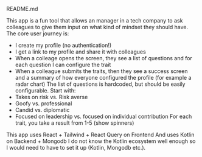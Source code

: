 README.md

This app is a fun tool that allows an manager in a tech company to ask colleagues to give them input on what kind of mindset they should have.
The core user journey is:
- I create my profile (no authentication!)
- I get a link to my profile and share it with colleagues
- When a colleage opens the screen, they see a list of questions and for each question I can configure the trait
- When a colleague submits the traits, then they see a success screen and a summary of how everyone configured the profile (for example a radar chart)
The list of questions is hardcoded, but should be easily configurable.
Start with:
- Takes on risk vs. Risk averse
- Goofy vs. professional
- Candid vs. diplomatic
- Focused on leadership vs. focused on individual contribution
For each trait, you take a result from 1-5 (show spinners)


This app uses React + Tailwind + React Query on Frontend
And uses Kotlin on Backend + Mongodb
I do not know the Kotlin ecosystem well enough so I would need to have to set it up (Kotlin, Mongodb etc.).
